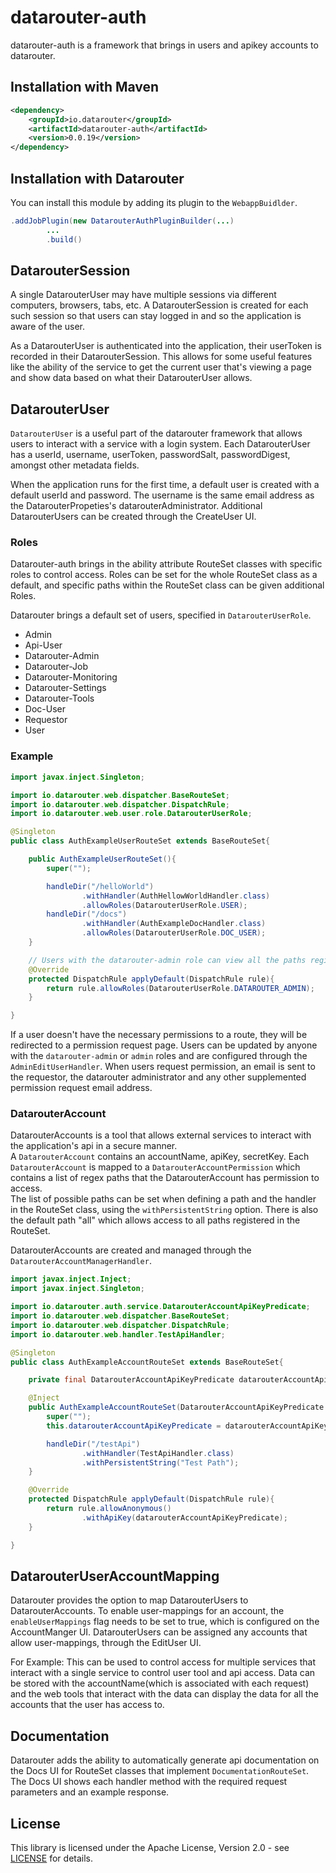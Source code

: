 # datarouter-auth

datarouter-auth is a framework that brings in users and apikey accounts to datarouter.

## Installation with Maven

```xml
<dependency>
	<groupId>io.datarouter</groupId>
	<artifactId>datarouter-auth</artifactId>
	<version>0.0.19</version>
</dependency>
```

## Installation with Datarouter

You can install this module by adding its plugin to the `WebappBuidlder`.

```java
.addJobPlugin(new DatarouterAuthPluginBuilder(...)
		...
		.build()
```

## DatarouterSession

A single DatarouterUser may have multiple sessions via different computers, browsers, tabs, etc.  A DatarouterSession 
is created for each such session so that users can stay logged in and so the application is aware of the user. 

As a DatarouterUser is authenticated into the application, their userToken is recorded in their DatarouterSession.
This allows for some useful features like the ability of the service to get the current user that's viewing a page 
and show data based on what their DatarouterUser allows.  


## DatarouterUser

`DatarouterUser` is a useful part of the datarouter framework that allows users to interact with a service with a login 
 system.  Each DatarouterUser has a userId, username, userToken, passwordSalt, passwordDigest, amongst other metadata 
 fields. 

When the application runs for the first time, a default user is created with a default userId and password.  The 
username is the same email address as the DatarouterPropeties's datarouterAdministrator. Additional DatarouterUsers 
can be created through the CreateUser UI.

### Roles

Datarouter-auth brings in the ability attribute RouteSet classes with specific roles to control access.  Roles can be 
set for the whole RouteSet class as a default, and specific paths within the RouteSet class can be given additional 
Roles. 

Datarouter brings a default set of users, specified in `DatarouterUserRole`. 
- Admin
- Api-User
- Datarouter-Admin
- Datarouter-Job
- Datarouter-Monitoring
- Datarouter-Settings
- Datarouter-Tools
- Doc-User
- Requestor
- User

### Example

```java
import javax.inject.Singleton;

import io.datarouter.web.dispatcher.BaseRouteSet;
import io.datarouter.web.dispatcher.DispatchRule;
import io.datarouter.web.user.role.DatarouterUserRole;

@Singleton
public class AuthExampleUserRouteSet extends BaseRouteSet{

	public AuthExampleUserRouteSet(){
		super("");

		handleDir("/helloWorld")
				.withHandler(AuthHellowWorldHandler.class)
				.allowRoles(DatarouterUserRole.USER);
		handleDir("/docs")
				.withHandler(AuthExampleDocHandler.class)
				.allowRoles(DatarouterUserRole.DOC_USER);
	}

	// Users with the datarouter-admin role can view all the paths registered in this RouteSet
	@Override
	protected DispatchRule applyDefault(DispatchRule rule){
		return rule.allowRoles(DatarouterUserRole.DATAROUTER_ADMIN);
	}

}
```

If a user doesn't have the necessary permissions to a route, they will be redirected to a permission request page. 
Users can be updated by anyone with the `datarouter-admin` or `admin` roles and are configured through the 
`AdminEditUserHandler`. When users request permission, an email is sent to the requestor, the datarouter administrator 
and any other supplemented permission request email address. 


### DatarouterAccount

DatarouterAccounts is a tool that allows external services to interact with the application's api in a secure manner.  
A `DatarouterAccount` contains an accountName, apiKey, secretKey.  Each `DatarouterAccount` is mapped to a 
`DatarouterAccountPermission` which contains a list of regex paths that the DatarouterAccount has permission to access.  
The list of possible paths can be set when defining a path and the handler in the RouteSet class, using the 
`withPersistentString` option.  There is also the default path "all" which allows access to all paths registered in 
the RouteSet. 

DatarouterAccounts are created and managed through the `DatarouterAccountManagerHandler`. 

```java
import javax.inject.Inject;
import javax.inject.Singleton;

import io.datarouter.auth.service.DatarouterAccountApiKeyPredicate;
import io.datarouter.web.dispatcher.BaseRouteSet;
import io.datarouter.web.dispatcher.DispatchRule;
import io.datarouter.web.handler.TestApiHandler;

@Singleton
public class AuthExampleAccountRouteSet extends BaseRouteSet{

	private final DatarouterAccountApiKeyPredicate datarouterAccountApiKeyPredicate;

	@Inject
	public AuthExampleAccountRouteSet(DatarouterAccountApiKeyPredicate datarouterAccountApiKeyPredicate){
		super("");
		this.datarouterAccountApiKeyPredicate = datarouterAccountApiKeyPredicate;

		handleDir("/testApi")
				.withHandler(TestApiHandler.class)
				.withPersistentString("Test Path");
	}

	@Override
	protected DispatchRule applyDefault(DispatchRule rule){
		return rule.allowAnonymous()
				.withApiKey(datarouterAccountApiKeyPredicate);
	}

}
```

## DatarouterUserAccountMapping
Datarouter provides the option to map DatarouterUsers to DatarouterAccounts. To enable user-mappings for an account, 
the `enableUserMappings` flag needs to be set to true, which is configured on the AccountManger UI. DatarouterUsers 
can be assigned any accounts that allow user-mappings, through the EditUser UI.  

For Example:
This can be used to control access for multiple services that interact with a single service to control user tool and 
api access.  Data can be stored with the accountName(which is associated with each request) and the web tools that 
interact with the data can display the data for all the accounts that the user has access to. 


## Documentation
Datarouter adds the ability to automatically generate api documentation on the Docs UI for RouteSet classes that implement `DocumentationRouteSet`.  The Docs UI shows each handler method with the required request parameters and an example response. 


## License

This library is licensed under the Apache License, Version 2.0 - see [LICENSE](../LICENSE) for details.
